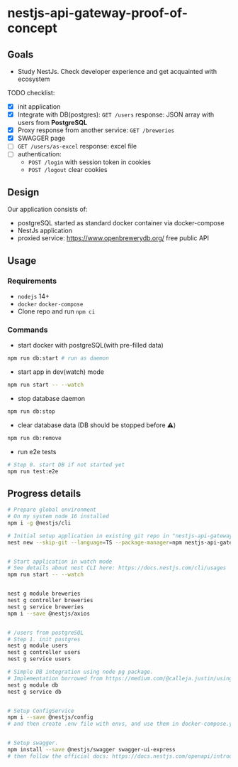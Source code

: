 # nestjs-api-gateway-proof-of-concept

## Goals

-   Study NestJs. Check developer experience and get acquainted with ecosystem

TODO checklist:

-   [x] init application
-   [x] Integrate with DB(postgres): `GET /users` response: JSON array with users from **PostgreSQL**
-   [x] Proxy response from another service: `GET /breweries`
-   [x] SWAGGER page
-   [ ] `GET /users/as-excel` response: excel file
-   [ ] authentication:
    -   `POST /login` with session token in cookies
    -   `POST /logout` clear cookies

## Design

Our application consists of:

-   postgreSQL started as standard docker container via docker-compose
-   NestJs application
-   proxied service: https://www.openbrewerydb.org/ free public API

## Usage

### Requirements

-   `nodejs` 14+
-   `docker` `docker-compose`
-   Clone repo and run `npm ci`

### Commands

-   start docker with postgreSQL(with pre-filled data)

```bash
npm run db:start # run as daemon
```

-   start app in dev(watch) mode

```bash
npm run start -- --watch
```

-   stop database daemon

```bash
npm run db:stop
```

-   clear database data (DB should be stopped before :warning:)

```bash
npm run db:remove
```

-   run e2e tests

```bash
# Step 0. start DB if not started yet
npm run test:e2e
```

## Progress details

```bash
# Prepare global environment
# On my system node 16 installed
npm i -g @nestjs/cli

# Initial setup application in existing git repo in "nestjs-api-gateway-proof-of-concept" folder
nest new --skip-git --language=TS --package-manager=npm nestjs-api-gateway-proof-of-concept


# Start application in watch mode
# See details about nest CLI here: https://docs.nestjs.com/cli/usages
npm run start -- --watch


nest g module breweries
nest g controller breweries
nest g service breweries
npm i --save @nestjs/axios


# /users from postgreSQL
# Step 1. init postgres
nest g module users
nest g controller users
nest g service users

# Simple DB integration using node pg package.
# Implementation borrowed from https://medium.com/@calleja.justin/using-plain-pg-with-nest-js-617ec32ec2c4
nest g module db
nest g service db


# Setup ConfigService
npm i --save @nestjs/config
# and then create .env file with envs, and use them in docker-compose.yml and ConfigService in nestjs app


# Setup swagger.
npm install --save @nestjs/swagger swagger-ui-express
# then follow the official docs: https://docs.nestjs.com/openapi/introduction
```
